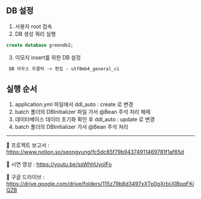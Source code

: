 ## DB 설정
1. 사용자 root 접속
2. DB 생성 쿼리 실행
```sql
create database greendb2;
```
3. 이모지 insert를 위한 DB 설정
```txt
 DB 마우스 우클릭 -> 편집 - utf8mb4_general_ci
 ```

## 실행 순서
1. application.yml 파일에서 ddl_auto : create 로 변경
2. batch 폴더의 DBInitializer 파일 가서 @Bean 주석 처리 해제
3. 데이터베이스 데이터 초기화 확인 후 ddl_auto : update 로 변경
4. batch 폴더의 DBInitializer 가서 @Bean 주석 처리
--------------------------------
🍊 프로젝트 보고서 : <https://www.notion.so/seongyung/fc5dc85f79b94374911469781f1af65d>

🍊 시연 영상 : <https://youtu.be/ssWhhUyoIFo>

🍊 구글 드라이브 : <https://drive.google.com/drive/folders/115z79b8d3497xXTp0gXrbU0BpqFKiQZB>
